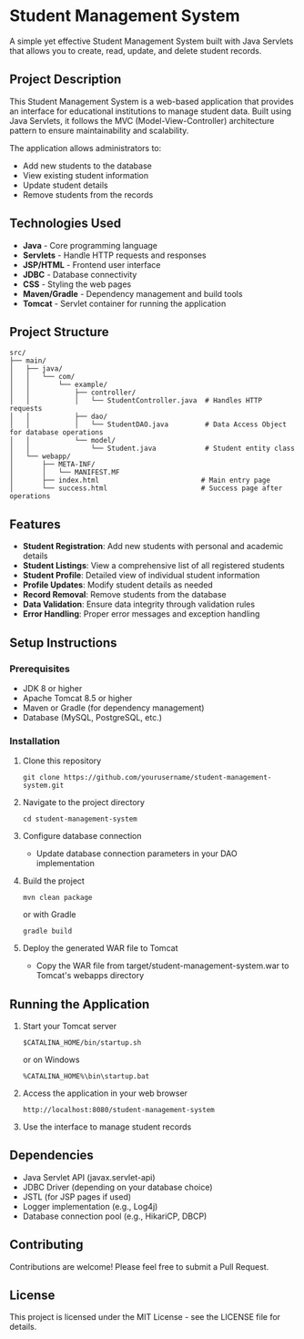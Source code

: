 # Student Management System

A simple yet effective Student Management System built with Java Servlets that allows you to create, read, update, and delete student records.

## Project Description

This Student Management System is a web-based application that provides an interface for educational institutions to manage student data. Built using Java Servlets, it follows the MVC (Model-View-Controller) architecture pattern to ensure maintainability and scalability.

The application allows administrators to:
- Add new students to the database
- View existing student information
- Update student details
- Remove students from the records

## Technologies Used

- **Java** - Core programming language
- **Servlets** - Handle HTTP requests and responses
- **JSP/HTML** - Frontend user interface
- **JDBC** - Database connectivity
- **CSS** - Styling the web pages
- **Maven/Gradle** - Dependency management and build tools
- **Tomcat** - Servlet container for running the application

## Project Structure

```
src/
├── main/
│   ├── java/
│   │   └── com/
│   │       └── example/
│   │           ├── controller/
│   │           │   └── StudentController.java  # Handles HTTP requests
│   │           ├── dao/
│   │           │   └── StudentDAO.java         # Data Access Object for database operations
│   │           └── model/
│   │               └── Student.java            # Student entity class
│   └── webapp/
│       ├── META-INF/
│       │   └── MANIFEST.MF
│       ├── index.html                         # Main entry page
│       └── success.html                       # Success page after operations
```

## Features

- **Student Registration**: Add new students with personal and academic details
- **Student Listings**: View a comprehensive list of all registered students
- **Student Profile**: Detailed view of individual student information
- **Profile Updates**: Modify student details as needed
- **Record Removal**: Remove students from the database
- **Data Validation**: Ensure data integrity through validation rules
- **Error Handling**: Proper error messages and exception handling

## Setup Instructions

### Prerequisites

- JDK 8 or higher
- Apache Tomcat 8.5 or higher
- Maven or Gradle (for dependency management)
- Database (MySQL, PostgreSQL, etc.)

### Installation

1. Clone this repository
   ```
   git clone https://github.com/yourusername/student-management-system.git
   ```

2. Navigate to the project directory
   ```
   cd student-management-system
   ```

3. Configure database connection
   - Update database connection parameters in your DAO implementation

4. Build the project
   ```
   mvn clean package
   ```
   or with Gradle
   ```
   gradle build
   ```

5. Deploy the generated WAR file to Tomcat
   - Copy the WAR file from target/student-management-system.war to Tomcat's webapps directory

## Running the Application

1. Start your Tomcat server
   ```
   $CATALINA_HOME/bin/startup.sh
   ```
   or on Windows
   ```
   %CATALINA_HOME%\bin\startup.bat
   ```

2. Access the application in your web browser
   ```
   http://localhost:8080/student-management-system
   ```

3. Use the interface to manage student records

## Dependencies

- Java Servlet API (javax.servlet-api)
- JDBC Driver (depending on your database choice)
- JSTL (for JSP pages if used)
- Logger implementation (e.g., Log4j)
- Database connection pool (e.g., HikariCP, DBCP)

## Contributing

Contributions are welcome! Please feel free to submit a Pull Request.

## License

This project is licensed under the MIT License - see the LICENSE file for details.

